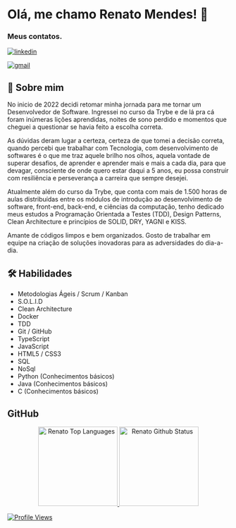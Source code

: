 
# Olá, me chamo Renato Mendes! 👋
### Meus contatos.
[![linkedin](https://img.shields.io/badge/linkedin-0A66C2?style=for-the-badge&logo=linkedin&logoColor=white)](https://www.linkedin.com/)

[![gmail](https://img.shields.io/badge/gmail-1DA1F2?style=for-the-badge&logo=gmail&logoColor=white)](mailto:mendeslrenat@gmail.com)


## 🚀 Sobre mim
No inicio de 2022 decidi retomar minha jornada para me tornar um Desenvolvedor de Software.
Ingressei no curso da Trybe e de lá pra cá foram inúmeras lições aprendidas, noites de sono perdido e momentos que cheguei a questionar se havia feito a escolha correta.

As dúvidas deram lugar a certeza, certeza de que tomei a decisão correta, quando percebi que trabalhar com Tecnologia, com desenvolvimento de softwares é o que me traz aquele brilho nos olhos, aquela vontade de superar desafios, de aprender e aprender mais e mais a cada dia, para que devagar, consciente de onde quero estar daqui a 5 anos, eu possa construir com resiliência e perseverança a carreira que sempre desejei.

Atualmente além do curso da Trybe, que conta com mais de 1.500 horas de aulas distribuídas entre os módulos de introdução ao desenvolvimento de software, front-end, back-end, e ciências da computação, tenho dedicado meus estudos a Programação Orientada a Testes (TDD), Design Patterns, Clean Architecture e princípios de SOLID, DRY, YAGNI e KISS.

Amante de códigos limpos e bem organizados. Gosto de trabalhar em equipe na criação de soluções inovadoras para as adversidades do dia-a-dia.

## 🛠 Habilidades
- Metodologias Ágeis / Scrum / Kanban
- S.O.L.I.D
- Clean Architecture
- Docker
- TDD
- Git / GitHub
- TypeScript
- JavaScript
- HTML5 / CSS3
- SQL
- NoSql
- Python (Conhecimentos básicos)
- Java (Conhecimentos básicos)
- C (Conhecimentos básicos)

## GitHub

<div align="center">
 <a href="https://www.linkedin.com/in/renatolmendes/">
  <img height="180em" alt="Renato Top Languages" src="https://github-readme-stats.vercel.app/api/top-langs?username=natomendes&layout=compact&theme=tokyonight&hide_border=true&bg_color=0D1117"/>
  <img height="180em" alt="Renato Github Status" src="https://github-readme-stats.vercel.app/api?username=natomendes&show_icons=true&theme=tokyonight"/>
</div>
 
 
  <!-- <img align="center" src="https://img.shields.io/badge/tailwindcss-%2338B2AC.svg?style=for-the-badge&logo=tailwind-css&logoColor=white" /> --> 
 
 ![Profile Views](https://gpvc.arturio.dev/natomendes)
